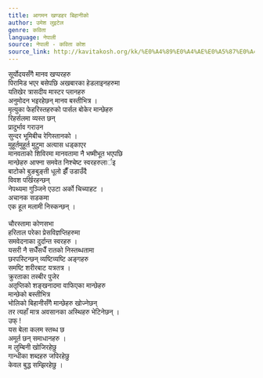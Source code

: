 ```yaml
---
title: आगमन खण्डहर बिहानीको
author: उमेश लुइटेल
genre: कविता
language: नेपाली
source: नेपाली - कविता कोश
source_link: http://kavitakosh.org/kk/%E0%A4%89%E0%A4%AE%E0%A5%87%E0%A4%B6_%E0%A4%B2%E0%A5%81%E0%A4%87%E0%A4%9F%E0%A5%87%E0%A4%B2
---
```


सूर्योदयसँगै मानव खप्परहरु  
पिरामिड भएर बसेपछि अखबारका हेडलाइनहरुमा  
यतिखेर त्रासदीय मास्टर प्लानहरु  
अनुमोदन भइरहेछन् मानव बस्तीभित्र ।  
मृत्युका फेहरिस्तहरुको पार्सल बोकेर मान्छेहरु  
रिहर्सलमा व्यस्त छन्  
प्रादुर्भाव गराउन  
सुन्दर भूमिबीच रेगिस्तानको ।  
मुहूर्तमुहूर्त मुटुमा अत्यास धड्काएर  
मानवताको शिविरमा मानवतामा नै भष्मीभूत भएपछि  
मान्छेहरु आफ्ना समवेत निश्चेष्ट स्वरहरुलार्इ  
बाटोको बुङबुङ्ती धूलो झैँ उडाउँदै  
विवश पर्खिरहन्छन्  
नेपथ्यमा गुञ्जिने एउटा अर्को चिच्याहट ।  
अचानक सडकमा  
एक हूल मलामी निस्कन्छन् ।  
   
चौरस्तामा कोणसभा  
हरिताल परेका प्रेसविज्ञप्तिहरुमा  
समवेदनाका दुर्दान्त स्वरहरु ।  
यसरी नै सधैँसधैँ रातको निस्तब्धतामा  
छरपस्टिन्छन् व्यष्टिव्यष्टि अङ्गहरु  
समष्टि शरीरबाट यत्रतत्र ।  
क्रुरताका तस्बीर पुजेर  
अतृप्तिको शङ्खनादमा वाफिएका मान्छेहरु  
मान्छेको बस्तीभित्र  
भोलिको बिहानीसँगै मान्छेहरु खोज्नेछन्  
तर त्यहाँ मात्र अवसानका अस्थिहरु भेटिनेछन् ।  
उफ् !  
यस बेला कलम स्तब्ध छ  
अमूर्त छन् समाधानहरु ।  
म लुम्बिनी खोजिरहेछु  
गान्धीका शब्दहरु जपिरहेछु  
केवल बुद्ध सम्झिरहेछु ।
